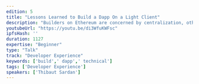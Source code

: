```yaml
---
edition: 5
title: "Lessons Learned to Build a Dapp On a Light Client"
description: "Builders on Ethereum are concerned by centralization, otherwise they wouldn't build on Ethereum right? Still, most Dapps today rely on trusted 3rd party nodes. We need to change this. Over the past months, we have built Fether, a wallet based on a light client. We will show in this presentation the lessons learned and share our takeaways on how to best build an application on top of a light client. We will present light.js, the library we've built to enable builders to use good practice and have a Dapp that is truly decentralized."
youtubeUrl: "https://youtu.be/di3WfuKWFsc"
ipfsHash: ''
duration: 1127
expertise: "Beginner"
type: "Talk"
track: "Developer Experience"
keywords: ['build',' dapp',' technical']
tags: ['Developer Experience']
speakers: ['Thibaut Sardan']
---
```

